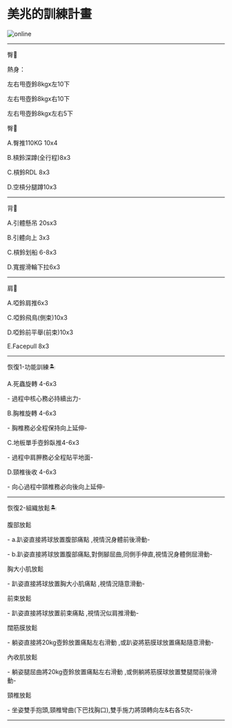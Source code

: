 <html>
  <head>
    <meta charset="UTF-8">
   
  </head>
  <body>
    <h1>美兆的訓練計畫</h1>
    <img src="https://custom-images.strikinglycdn.com/res/hrscywv4p/image/upload/c_limit,fl_lossy,h_600,w_800,f_auto,q_auto/6854615/492705_919805.jpeg" alt="online">
    <hr>
    <p>臀🍑</p>
    <p>熱身：</p>
    <p>左右甩壺鈴8kgx左10下</p>
    <p>左右甩壺鈴8kgx右10下</p>
    <p>左右甩壺鈴8kgx左右5下</p>
    <p>臀🍑</p>
    <p>A.臀推110KG 10x4 </p>
    <p>B.槓鈴深蹲(全行程)8x3</p>
    <p>C.槓鈴RDL 8x3</p>
    <p>D.空槓分腿蹲10x3</p>
    <hr>
</body>
</html>
  <p>背🐚</p>
<p>A.引體懸吊 20sx3<p>
<p>B.引體向上 3x3<p>
<p>C.槓鈴划船 6-8x3<p>
<p>D.寬握滑輪下拉6x3<p>
    <hr>
   <p>肩🎃</p>
<p>A.啞鈴肩推6x3</p>
<p>C.啞鈴飛鳥(側束)10x3</p>
<p>D.啞鈴前平舉(前束)10x3</p>
<p>E.Facepull 8x3</p>
   <hr>
</body>
</html>
  <p>恢復1-功能訓練🏝</p>
<p>A.死蟲旋轉 4-6x3<p>
<p> - 過程中核心務必持續出力- <p>
<p>B.胸椎旋轉 4-6x3 <p>
<p> - 胸椎務必全程保持向上延伸- <p>
<p>C.地板單手壺鈴臥推4-6x3<p>
<p> - 過程中肩胛務必全程貼平地面- <p>
<p>D.頸椎後收 4-6x3<p>
<p> - 向心過程中頸椎務必向後向上延伸- <p>
    <hr>
</body>
</html>
  <p>恢復2-組織放鬆🏝</p>
<p>腹部放鬆<p>
<p> - a.趴姿直接將球放置腹部痛點 ,視情況身體前後滑動- <p>
<p> - b.趴姿直接將球放置腹部痛點,對側腳屈曲,同側手伸直,視情況身體側屈滑動- <p>
<p>胸大小肌放鬆 <p>
<p> - 趴姿直接將球放置胸大小肌痛點 ,視情況隨意滑動- <p>
<p>前束放鬆<p>
<p> - 趴姿直接將球放置前束痛點 ,視情況似肩推滑動- <p>
<p>闊筋膜放鬆<p>
<p> - 躺姿直接將20kg壺鈴放置痛點左右滑動 ,或趴姿將筋膜球放置痛點隨意滑動- <p>
<p>內收肌放鬆<p>
<p> - 躺姿腿屈曲將20kg壺鈴放置痛點左右滑動 ,或側躺將筋膜球放置雙腿間前後滑動- <p>
<p>頸椎放鬆<p>
<p> - 坐姿雙手抱頭,頸椎彎曲(下巴找胸口),雙手施力將頭轉向左&右各5次- <p>
    <hr>
